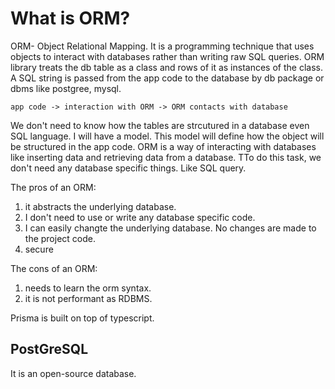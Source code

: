# What is ORM?

ORM- Object Relational Mapping. It is a programming technique that uses objects to interact with databases rather than writing raw SQL queries. ORM library treats the db table as a class and rows of it as instances of the class. A SQL string is passed from the app code to the database by db package or dbms like postgree, mysql. 
```
app code -> interaction with ORM -> ORM contacts with database
```

We don't need to know how the tables are strcutured in a database even SQL language. I will have a model. This model will define how the object will be structured in the app code. 
ORM is a way of interacting with databases like inserting data and retrieving data from a database. TTo do this task, we don't need any database specific things. Like SQL query. 

The pros of an ORM:
1. it abstracts the underlying database.
2. I don't need to use or write any database specific code.
3. I can easily changte the underlying database. No changes are made to the project code.
4. secure

The cons of an ORM: 
1. needs to learn the orm syntax.
2. it is not performant as RDBMS.


Prisma is built on top of typescript. 

## PostGreSQL
It is an open-source database.